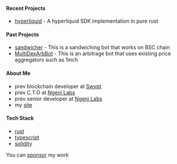 #### Recent Projects

- [hyperliquid] - A hyperliquid SDK implementation in pure rust
 
#### Past Projects

- [sandwicher] - This is a sandwiching bot that works on BSC chain
- [MultiDexArbBot] - This is an arbitrage bot that uses existing price aggregators such as 1inch

#### About Me

- prev blockchain developer at [Swypt]
- prev C.T.O at [Ngeni Labs]
- prev senior developer at [Ngeni Labs]
- my [site]
  
#### Tech Stack

- [rust]
- [typescript] 
- [solidity]

You can [sponsor] my work

[hyperliquid]: https://github.com/dennohpeter/hyperliquid
[sandwicher]: https://github.com/dennohpeter/sandwicher
[MultiDexArbBot]: https://github.com/dennohpeter/MultiDexArbBot
[Ngeni Labs]: https://ngeni.io
[Swypt]: https://www.swypt.io
[site]: https://dennohpeter.com
[rust]: https://www.rust-lang.org/
[typescript]: https://www.typescriptlang.org/
[solidity]: https://docs.soliditylang.org
[sponsor]: https://github.com/sponsors/dennohpeter
